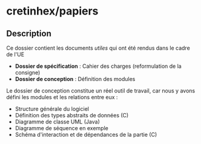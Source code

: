 cretinhex/papiers
=================


Description
-----------

Ce dossier contient les documents *utiles* qui ont été rendus dans le cadre de l'UE

  - **Dossier de spécification** : Cahier des charges (reformulation de la consigne)
  - **Dossier de conception** : Définition des modules

Le dossier de conception constitue un réel outil de travail, car nous y avons défini les modules et les relations entre eux :

  - Structure générale du logiciel
  - Définition des types abstraits de données (C)
  - Diagramme de classe UML (Java)
  - Diagramme de séquence en exemple
  - Schéma d'interaction et de dépendances de la partie (C)



